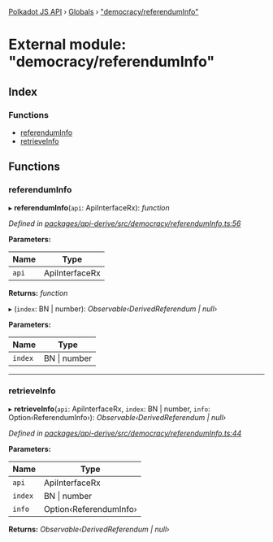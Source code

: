 [Polkadot JS API](../README.md) › [Globals](../globals.md) › ["democracy/referendumInfo"](_democracy_referenduminfo_.md)

# External module: "democracy/referendumInfo"

## Index

### Functions

* [referendumInfo](_democracy_referenduminfo_.md#referenduminfo)
* [retrieveInfo](_democracy_referenduminfo_.md#retrieveinfo)

## Functions

###  referendumInfo

▸ **referendumInfo**(`api`: ApiInterfaceRx): *function*

*Defined in [packages/api-derive/src/democracy/referendumInfo.ts:56](https://github.com/polkadot-js/api/blob/bb08ac4a28/packages/api-derive/src/democracy/referendumInfo.ts#L56)*

**Parameters:**

Name | Type |
------ | ------ |
`api` | ApiInterfaceRx |

**Returns:** *function*

▸ (`index`: BN | number): *Observable‹DerivedReferendum | null›*

**Parameters:**

Name | Type |
------ | ------ |
`index` | BN &#124; number |

___

###  retrieveInfo

▸ **retrieveInfo**(`api`: ApiInterfaceRx, `index`: BN | number, `info`: Option‹ReferendumInfo›): *Observable‹DerivedReferendum | null›*

*Defined in [packages/api-derive/src/democracy/referendumInfo.ts:44](https://github.com/polkadot-js/api/blob/bb08ac4a28/packages/api-derive/src/democracy/referendumInfo.ts#L44)*

**Parameters:**

Name | Type |
------ | ------ |
`api` | ApiInterfaceRx |
`index` | BN &#124; number |
`info` | Option‹ReferendumInfo› |

**Returns:** *Observable‹DerivedReferendum | null›*
